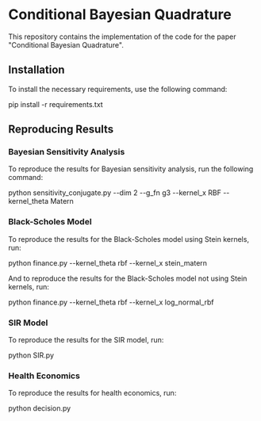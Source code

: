 # Conditional Bayesian Quadrature

This repository contains the implementation of the code for the paper "Conditional Bayesian Quadrature".

## Installation

To install the necessary requirements, use the following command:

pip install -r requirements.txt

## Reproducing Results

### Bayesian Sensitivity Analysis

To reproduce the results for Bayesian sensitivity analysis, run the following command:

python sensitivity_conjugate.py --dim 2 --g_fn g3 --kernel_x RBF  --kernel_theta Matern

### Black-Scholes Model

To reproduce the results for the Black-Scholes model using Stein kernels, run:

python finance.py --kernel_theta rbf --kernel_x stein_matern

And to reproduce the results for the Black-Scholes model not using Stein kernels, run:

python finance.py --kernel_theta rbf --kernel_x log_normal_rbf

### SIR Model

To reproduce the results for the SIR model, run:

python SIR.py

### Health Economics

To reproduce the results for health economics, run:

python decision.py
